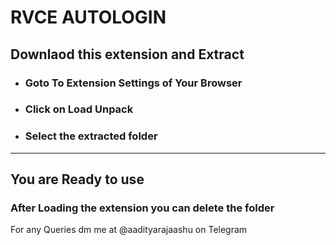 # RVCE AUTOLOGIN 
## Downlaod this extension and Extract
 * ### Goto To Extension Settings of Your Browser
 * ### Click on Load Unpack
 * ### Select the extracted folder
---
## You are Ready to use
### After Loading the extension you can delete the folder


For any Queries dm me at @aadityarajaashu on Telegram
